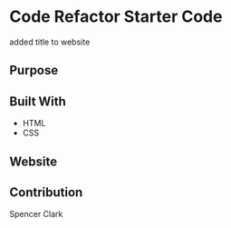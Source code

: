 # Code Refactor Starter Code
added title to website 

## Purpose 

## Built With 
* HTML 
* CSS 

## Website 

## Contribution 
Spencer Clark

